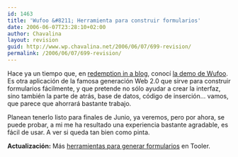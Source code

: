 ```yaml
---
id: 1463
title: 'Wufoo &#8211; Herramienta para construir formularios'
date: 2006-06-07T23:28:10+02:00
author: Chavalina
layout: revision
guid: http://www.wp.chavalina.net/2006/06/07/699-revision/
permalink: /2006/06/07/699-revision/
---
```

Hace ya un tiempo que, en <a href="http://blog.codefront.net/archives/2006/03/26/wufoo-cool-ajax-form-builder/" target="_blank">redemption in a blog</a>, conocí <a href="http://wufoo.com/demo/" target="_blank">la demo de Wufoo</a>. Es otra aplicación de la famosa generación Web 2.0 que sirve para construir formularios fácilmente, y que pretende no sólo ayudar a crear la interfaz, sino también la parte de atrás, base de datos, código de inserción… vamos, que parece que ahorrará bastante trabajo. 

Planean tenerlo listo para finales de Junio, ya veremos, pero por ahora, se puede probar, a mi me ha resultado una experiencia bastante agradable, es fácil de usar. A ver si queda tan bien como pinta.

**Actualización:** Más <a href="http://www.tooler.com.ar/2006/03/19/herramientas-online-para-generar-formularios-web/" target="_blank">herramientas para generar formularios</a> en Tooler.